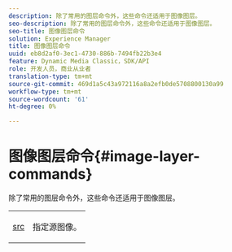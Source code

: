 ```yaml
---
description: 除了常用的图层命令外，这些命令还适用于图像图层。
seo-description: 除了常用的图层命令外，这些命令还适用于图像图层。
seo-title: 图像图层命令
solution: Experience Manager
title: 图像图层命令
uuid: eb8d2af0-3ec1-4730-886b-7494fb22b3e4
feature: Dynamic Media Classic，SDK/API
role: 开发人员，商业从业者
translation-type: tm+mt
source-git-commit: 469d1a5c43a972116a8a2efb0de5708800130a99
workflow-type: tm+mt
source-wordcount: '61'
ht-degree: 0%

---
```



# 图像图层命令{#image-layer-commands}

除了常用的图层命令外，这些命令还适用于图像图层。

<table id="simpletable_F6799DA025A64970B95085FB9910E1EF"> 
 <tr class="strow"> 
  <td class="stentry"> <p><a href="../../../../../../is-api/http-ref/image-serving-api-ref/c-http-protocol-reference/c-command-reference/r-src.md#reference-f6506637778c4c69bf106a7924a91ab1" type="reference" format="dita" scope="local"> src</a> </p> </td> 
  <td class="stentry"> <p>指定源图像。 </p></td> 
 </tr> 
</table>

